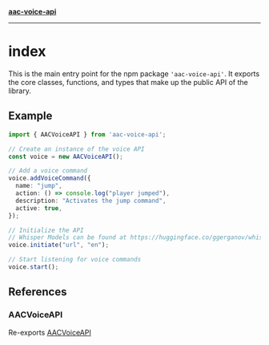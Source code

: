 [**aac-voice-api**](../api-specification.md)

***

# index

This is the main entry point for the npm package `'aac-voice-api'`.
It exports the core classes, functions, and types that
make up the public API of the library.

## Example

```ts
import { AACVoiceAPI } from 'aac-voice-api';

// Create an instance of the voice API
const voice = new AACVoiceAPI();

// Add a voice command
voice.addVoiceCommand({
  name: "jump",
  action: () => console.log("player jumped"),
  description: "Activates the jump command",
  active: true,
});

// Initialize the API
// Whisper Models can be found at https://huggingface.co/ggerganov/whisper.cpp/tree/main
voice.initiate("url", "en");

// Start listening for voice commands
voice.start();
```

## References

### AACVoiceAPI

Re-exports [AACVoiceAPI](../AACVoiceAPI/classes/AACVoiceAPI.md)
